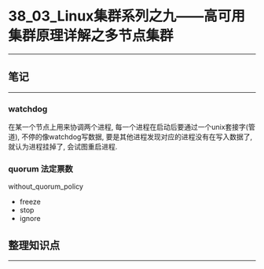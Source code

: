 # 38_03_Linux集群系列之九——高可用集群原理详解之多节点集群

---

## 笔记

---

### watchdog

在某一个节点上用来协调两个进程, 每一个进程在启动后要通过一个unix套接字(管道), 不停的像watchdog写数据, 要是其他进程发现对应的进程没有在写入数据了, 就认为进程挂掉了, 会试图重启进程.

### quorum 法定票数

without_quorum_policy

* freeze
* stop
* ignore

## 整理知识点

---